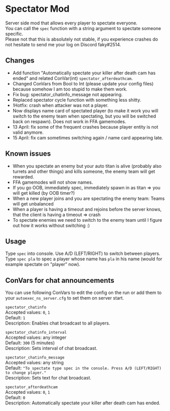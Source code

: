 # Spectator Mod
Server side mod that allows every player to spectate everyone.  
You can call the `spec` function with a string argument to spectate someone specific.  
Please not that this is absolutely not stable, if you experience crashes do not hesitate to send me your log on Discord faky#2514.

## Changes
- Add function "Automatically spectate your killer after death cam has ended" and related ConVar(int) `spectator_afterdeathcam`.
- Changed ConVars from Bool to Int (please update your config files) because somehow I am too stupid to make them work.
- Fix bug: spectator_chatinfo_message not appearing.
- Replaced spectator cycle function with something less shitty.
- !Hotfix: crash when attacker was not a player.
- Now displays name card of spectated player (to make it work you will switch to the enemy team when spectating, but you will be switched back on respawn). Does not work in FFA gamemodes.
- 13 April: fix some of the frequent crashes because player entity is not valid anymore.
- 15 April: fix cam sometimes switching again / name card appearing late.
## Known issues
- When you spectate an enemy but your auto titan is alive (probably also turrets and other things) and kills someone, the enemy team will get rewarded.
- FFA gamemodes will not show names.
- If you go OOB, immediately spec, immediately spawn in as titan => you will get killed (by OOB timer?)
- When a new player joins and you are spectating the enemy team: Teams will get unbalanced
- When a player is having a timeout and rejoins before the server knows, that the client is having a timeout => crash
- To spectate enemies we need to switch to the enemy team until I figure out how it works without switching :)
## Usage
Type `spec` into console. Use A/D (LEFT/RIGHT) to switch between players.  
Type `spec pla` to spec a player whose name has `pla` in his name (would for example spectate on "player" now).
## ConVars for chat announcements
You can use following ConVars to edit the config on the run or add them to your `autoexec_ns_server.cfg` to set them on server start.  

`spectator_chatinfo`  
Accepted values: `0`, `1`  
Default: `1`  
Description: Enables chat broadcast to all players.

`spectator_chatinfo_interval`  
Accepted values: any integer  
Default: `300` (5 minutes)  
Description: Sets interval of chat broadcast.

`spectator_chatinfo_message`  
Accepted values: any string  
Default: `"To spectate type spec in the console. Press A/D (LEFT/RIGHT) to change player."`  
Description: Sets text for chat broadcast.

`spectator_afterdeathcam`  
Accepted values: `0`, `1`  
Default: `0`  
Description: Automatically spectate your killer after death cam has ended.